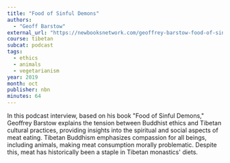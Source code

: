 ```yaml
---
title: "Food of Sinful Demons"
authors:
  - "Geoff Barstow"
external_url: "https://newbooksnetwork.com/geoffrey-barstow-food-of-sinful-demons-meat-vegetarianism-and-the-limits-of-buddhism-in-tibet-columbia-up-2018/"
course: tibetan
subcat: podcast
tags:
  - ethics
  - animals
  - vegetarianism
year: 2019
month: oct
publisher: nbn
minutes: 64
---
```


In this podcast interview, based on his book "Food of Sinful Demons," Geoffrey Barstow explains the tension between Buddhist ethics and Tibetan cultural practices, providing insights into the spiritual and social aspects of meat eating. Tibetan Buddhism emphasizes compassion for all beings, including animals, making meat consumption morally problematic. Despite this, meat has historically been a staple in Tibetan monastics' diets. 
